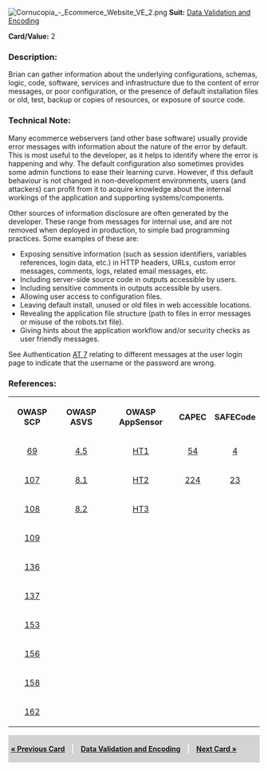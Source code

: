 ![Cornucopia_-_Ecommerce_Website_VE_2.png](Cornucopia_-_Ecommerce_Website_VE_2.png
"Cornucopia_-_Ecommerce_Website_VE_2.png") **Suit:** [Data Validation
and Encoding](Cornucopia_-_Ecommerce_Website_-_VE "wikilink")

**Card/Value:** 2

### Description:

Brian can gather information about the underlying configurations,
schemas, logic, code, software, services and infrastructure due to the
content of error messages, or poor configuration, or the presence of
default installation files or old, test, backup or copies of resources,
or exposure of source code.

### Technical Note:

Many ecommerce webservers (and other base software) usually provide
error messages with information about the nature of the error by
default. This is most useful to the developer, as it helps to identify
where the error is happening and why. The default configuration also
sometimes provides some admin functions to ease their learning curve.
However, if this default behaviour is not changed in non-development
environments, users (and attackers) can profit from it to acquire
knowledge about the internal workings of the application and supporting
systems/components.

Other sources of information disclosure are often generated by the
developer. These range from messages for internal use, and are not
removed when deployed in production, to simple bad programming
practices. Some examples of these are:

  - Exposing sensitive information (such as session identifiers,
    variables references, login data, etc.) in HTTP headers, URLs,
    custom error messages, comments, logs, related email messages, etc.
  - Including server-side source code in outputs accessible by users.
  - Including sensitive comments in outputs accessible by users.
  - Allowing user access to configuration files.
  - Leaving default install, unused or old files in web accessible
    locations.
  - Revealing the application file structure (path to files in error
    messages or misuse of the robots.txt file).
  - Giving hints about the application workflow and/or security checks
    as user friendly messages.

See Authentication [AT
7](Cornucopia_-_Ecommerce_Website_-_AT_7 "wikilink") relating to
different messages at the user login page to indicate that the username
or the password are wrong.

### References:

<table class="wikitable" style="text-align:center;">

<tr>

<th>

OWASP SCP

</th>

<th>

OWASP ASVS

</th>

<th>

OWASP AppSensor

</th>

<th>

CAPEC

</th>

<th>

SAFECode

</th>

</tr>

<tr>

<td>

[69](OWASP_Secure_Coding_Practices_Checklist#69 "wikilink")

</td>

<td>

[4.5](OWASP_Application_Security_Verification_Standard#4.5 "wikilink")

</td>

<td>

[HT1](AppSensor_DetectionPoints#HT1 "wikilink")

</td>

<td>

[54](https://capec.mitre.org/data/definitions/54.html)

</td>

<td>

[4](SAFECode_Practical_Security_Stories#4 "wikilink")

</td>

</tr>

<tr>

<td>

[107](OWASP_Secure_Coding_Practices_Checklist#107 "wikilink")

</td>

<td>

[8.1](OWASP_Application_Security_Verification_Standard#8.1 "wikilink")

</td>

<td>

[HT2](AppSensor_DetectionPoints#HT2 "wikilink")

</td>

<td>

[224](https://capec.mitre.org/data/definitions/224.html)

</td>

<td>

[23](SAFECode_Practical_Security_Stories#23 "wikilink")

</td>

</tr>

<tr>

<td>

[108](OWASP_Secure_Coding_Practices_Checklist#108 "wikilink")

</td>

<td>

[8.2](OWASP_Application_Security_Verification_Standard#8.2 "wikilink")

</td>

<td>

[HT3](AppSensor_DetectionPoints#HT3 "wikilink")

</td>

<td>

</td>

<td>

</td>

</tr>

<tr>

<td>

[109](OWASP_Secure_Coding_Practices_Checklist#109 "wikilink")

</td>

<td>

</td>

<td>

</td>

<td>

</td>

<td>

</td>

</tr>

<tr>

<td>

[136](OWASP_Secure_Coding_Practices_Checklist#136 "wikilink")

</td>

<td>

</td>

<td>

</td>

<td>

</td>

<td>

</td>

</tr>

<tr>

<td>

[137](OWASP_Secure_Coding_Practices_Checklist#137 "wikilink")

</td>

<td>

</td>

<td>

</td>

<td>

</td>

<td>

</td>

</tr>

<tr>

<td>

[153](OWASP_Secure_Coding_Practices_Checklist#153 "wikilink")

</td>

<td>

</td>

<td>

</td>

<td>

</td>

<td>

</td>

</tr>

<tr>

<td>

[156](OWASP_Secure_Coding_Practices_Checklist#156 "wikilink")

</td>

<td>

</td>

<td>

</td>

<td>

</td>

<td>

</td>

</tr>

<tr>

<td>

[158](OWASP_Secure_Coding_Practices_Checklist#158 "wikilink")

</td>

<td>

</td>

<td>

</td>

<td>

</td>

<td>

</td>

</tr>

<tr>

<td>

[162](OWASP_Secure_Coding_Practices_Checklist#162 "wikilink")

</td>

<td>

</td>

<td>

</td>

<td>

</td>

<td>

</td>

</tr>

</table>

<div style="padding:5px;background:LightGray;color:White;font-weight:bold;">

[« Previous Card](Cornucopia_-_Ecommerce_Website_-_W_Joker_B "wikilink")
<span style="padding-left:10px;padding-right:10px;"> |</span> [Data
Validation and Encoding](Cornucopia_-_Ecommerce_Website_-_VE "wikilink")
<span style="padding-left:10px;padding-right:10px;"> |</span> [Next Card
»](Cornucopia_-_Ecommerce_Website_-_VE_3 "wikilink")

</div>